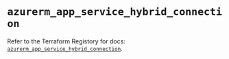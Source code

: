 # `azurerm_app_service_hybrid_connection`

Refer to the Terraform Registory for docs: [`azurerm_app_service_hybrid_connection`](https://www.terraform.io/docs/providers/azurerm/r/app_service_hybrid_connection).
